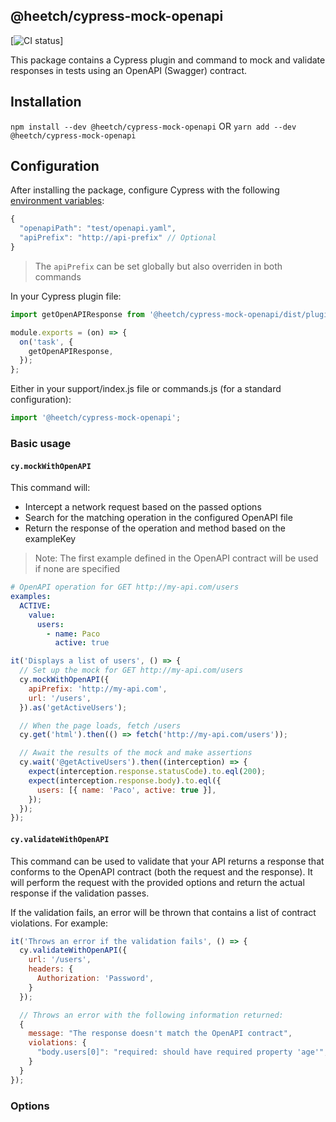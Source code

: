 ## @heetch/cypress-mock-openapi

[![CI status](https://github.com/heetch/frontend-tools/workflows/push/badge.svg)]

This package contains a Cypress plugin and command to mock and validate responses in tests using an OpenAPI (Swagger) contract.

## Installation

`npm install --dev @heetch/cypress-mock-openapi`
OR
`yarn add --dev @heetch/cypress-mock-openapi`

## Configuration

After installing the package, configure Cypress with the following [environment variables](https://docs.cypress.io/guides/guides/environment-variables.html):

```js
{
  "openapiPath": "test/openapi.yaml",
  "apiPrefix": "http://api-prefix" // Optional
}
```

> The `apiPrefix` can be set globally but also overriden in both commands

In your Cypress plugin file:

```js
import getOpenAPIResponse from '@heetch/cypress-mock-openapi/dist/plugin';

module.exports = (on) => {
  on('task', {
    getOpenAPIResponse,
  });
};
```

Either in your support/index.js file or commands.js (for a standard configuration):

```js
import '@heetch/cypress-mock-openapi';
```

### Basic usage

#### `cy.mockWithOpenAPI`

This command will:

- Intercept a network request based on the passed options
- Search for the matching operation in the configured OpenAPI file
- Return the response of the operation and method based on the exampleKey

> Note: The first example defined in the OpenAPI contract will be used if none are specified

```yaml
# OpenAPI operation for GET http://my-api.com/users
examples:
  ACTIVE:
    value:
      users:
        - name: Paco
          active: true
```

```js
it('Displays a list of users', () => {
  // Set up the mock for GET http://my-api.com/users
  cy.mockWithOpenAPI({
    apiPrefix: 'http://my-api.com',
    url: '/users',
  }).as('getActiveUsers');

  // When the page loads, fetch /users
  cy.get('html').then(() => fetch('http://my-api.com/users'));

  // Await the results of the mock and make assertions
  cy.wait('@getActiveUsers').then((interception) => {
    expect(interception.response.statusCode).to.eql(200);
    expect(interception.response.body).to.eql({
      users: [{ name: 'Paco', active: true }],
    });
  });
});
```

#### `cy.validateWithOpenAPI`

This command can be used to validate that your API returns a response that conforms to the OpenAPI contract (both the request and the response). It will perform the request with the provided options and return the actual response if the validation passes.

If the validation fails, an error will be thrown that contains a list of contract violations. For example:

```js
it('Throws an error if the validation fails', () => {
  cy.validateWithOpenAPI({
    url: '/users',
    headers: {
      Authorization: 'Password',
    }
  });

  // Throws an error with the following information returned:
  {
    message: "The response doesn't match the OpenAPI contract",
    violations: {
      "body.users[0]": "required: should have required property 'age'",
    }
  }
});
```

### Options

